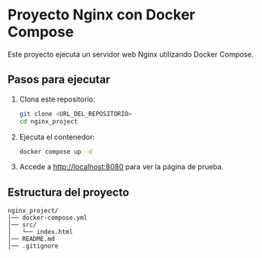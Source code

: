# Proyecto Nginx con Docker Compose

Este proyecto ejecuta un servidor web Nginx utilizando Docker Compose.

## Pasos para ejecutar

1. Clona este repositorio:
   ```sh
   git clone <URL_DEL_REPOSITORIO>
   cd nginx_project
   ```

2. Ejecuta el contenedor:
   ```sh
   docker compose up -d
   ```

3. Accede a [http://localhost:8080](http://localhost:8080) para ver la página de prueba.

## Estructura del proyecto
```
nginx_project/
│── docker-compose.yml
│── src/
│   └── index.html
│── README.md
│── .gitignore
```
